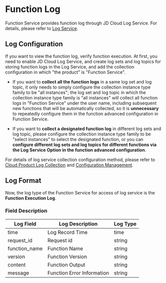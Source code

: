 
# Function Log

Function Service provides function log through JD Cloud Log Service. For details, please refer to [Log Service](https://docs.jdcloud.com/en/logservice/product-overview).

## Log Configuration

If you want to view the function log, verify function execution. At first, you need to enable JD Cloud Log Service, and create log sets and log topics for storing function logs in the Log Service, and add the collection configuration in which "the product" is "Function Service".

* If you want to **collect all the function logs** in a same log set and log topic, it only needs to simply configure the collection instance type family to be "all instances"; the log set and log topic in which the collection instance type family is "all instances" will collect all function logs in "Function Service" under the user name, including subsequent new functions that will be automatically collected, so it is **unnecessary** to repeatedly configure them in the function advanced configuration in Function Service.

* If you want to **collect a designated function log** in different log sets and log topic, please configure the collection instance type family to be "select instances" to select the designated function, or you can **configure different log sets and log topics for different functions via the Log Service Option in the function advanced configuration**.

For details of log service collection configuration method, please refer to [Cloud Product Log Collection](https://docs.jdcloud.com/en/logservice/cloudresource) and [Configuration Management](https://docs.jdcloud.com/en/logservice/collectionconfigmanagement).

## Log Format

Now, the log type of the Function Service for access of log service is the **Function Execution Log**.

### Field Description
Log Field | Log Description | Log Type
-- | -- | --
time | Log Record Time | time
request_id | Request id | string
function_name | Function Name | string
version | Function Version | string
content | Function Output | string
message | Function Error Information | string
